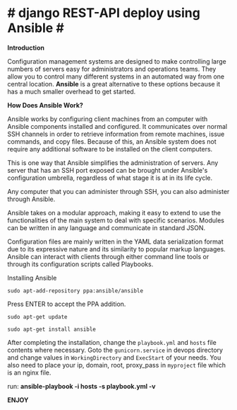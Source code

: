 # # django REST-API deploy using Ansible # # 


**Introduction**

Configuration management systems are designed to make controlling large numbers of servers easy for administrators and operations teams. They allow you to control many different systems in an automated way from one central location. **Ansible** is a great alternative to these options because it has a much smaller overhead to get started.


**How Does Ansible Work?**

Ansible works by configuring client machines from an computer with Ansible components installed and configured. It communicates over normal SSH channels in order to retrieve information from remote machines, issue commands, and copy files. Because of this, an Ansible system does not require any additional software to be installed on the client computers.

This is one way that Ansible simplifies the administration of servers. Any server that has an SSH port exposed can be brought under Ansible's configuration umbrella, regardless of what stage it is at in its life cycle.

Any computer that you can administer through SSH, you can also administer through Ansible.

Ansible takes on a modular approach, making it easy to extend to use the functionalities of the main system to deal with specific scenarios. Modules can be written in any language and communicate in standard JSON.

Configuration files are mainly written in the YAML data serialization format due to its expressive nature and its similarity to popular markup languages. Ansible can interact with clients through either command line tools or through its configuration scripts called Playbooks.

Installing Ansible


``` sudo apt-add-repository ppa:ansible/ansible ```


Press ENTER to accept the PPA addition.


``` sudo apt-get update ```

``` sudo apt-get install ansible ```


After completing the installation, change the ```playbook.yml``` and ```hosts``` file contents where necessary. Goto the ```gunicorn.service``` in devops directory and change values in ```WorkingDirectory``` and ```ExecStart``` of your needs. You also need to place your ip, domain, root, proxy_pass in ```myproject``` file which is an nginx file.

run: **ansible-playbook -i hosts -s playbook.yml -v**

**ENJOY**
